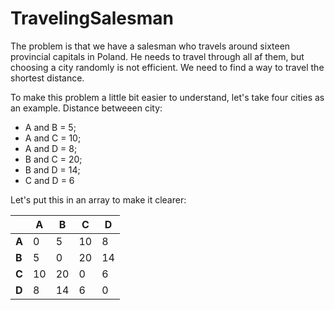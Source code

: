 # TravelingSalesman

The problem is that we have a salesman who travels around sixteen provincial capitals in Poland. He needs to travel through all af them, but choosing a city randomly is not efficient. We need to find a way to travel the shortest distance.

To make this problem a little bit easier to understand, let's take four cities as an example. Distance betweeen city:
<ul><li>A and B = 5;</li>
 <li>A and C = 10;</li>
 <li>A and D = 8;</li>
 <li>B and C = 20;</li>
 <li>B and D = 14;</li>
 <li>C and D = 6</li></ul>
 
Let's put this in an array to make it clearer:
 
||**A**|**B**|**C**|**D**|
|-|-|-|-|-|
|**A**|0|5|10|8|
|**B**|5|0|20|14|
|**C**|10|20|0|6|
|**D**|8|14|6|0|
